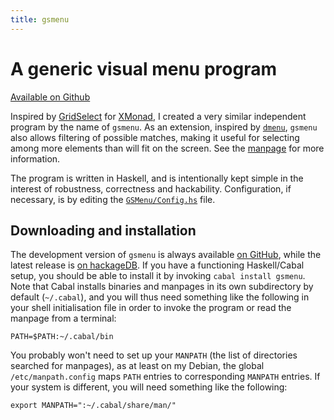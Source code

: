 ```yaml
---
title: gsmenu
---
```


A generic visual menu program
===============================
[Available on Github](http://github.com/Athas/gsmenu)

Inspired by
[GridSelect](http://blog.clemens.endorphin.org/2008/11/xmonad-gridselect.html)
for [XMonad](http://xmonad.org/), I created a very similar independent
program by the name of `gsmenu`.  As an extension, inspired by
[`dmenu`][dmenu], `gsmenu` also allows filtering of possible matches,
making it useful for selecting among more elements than will fit on
the screen.  See the [manpage][] for more information.

The program is written in Haskell, and is intentionally kept simple in
the interest of robustness, correctness and hackability.
Configuration, if necessary, is by editing the
[`GSMenu/Config.hs`][config.hs] file.

Downloading and installation
----------------------------

The development version of `gsmenu` is always available [on
GitHub][gitrepo], while the latest release is [on hackageDB][hackage].
If you have a functioning Haskell/Cabal setup, you should be able to
install it by invoking `cabal install gsmenu`.  Note that Cabal
installs binaries and manpages in its own subdirectory by default
(`~/.cabal`), and you will thus need something like the following in
your shell initialisation file in order to invoke the program or read
the manpage from a terminal:

    PATH=$PATH:~/.cabal/bin

You probably won't need to set up your `MANPATH` (the list of
directories searched for manpages), as at least on my Debian, the
global `/etc/manpath.config` maps `PATH` entries to corresponding
`MANPATH` entries.  If your system is different, you will need
something like the following:

    export MANPATH=":~/.cabal/share/man/"


[dmenu]: http://tools.suckless.org/dmenu/
[manpage]: manpage
[gitrepo]: http://github.com/Athas/gsmenu
[hackage]: http://hackage.haskell.org/package/gsmenu
[config.hs]: http://sigkill.dk/pub/code/gsmenu/GSMenu/Config.hs
